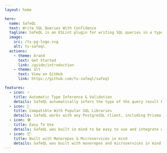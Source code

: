 ```yaml
---
layout: home

hero:
  name: SafeQL
  text: Write SQL Queries With Confidence
  tagline: SafeQL is an ESLint plugin for writing SQL queries in a type-safe way.
  image:
    src: /ts-pg-logo.svg
    alt: ts-safeql
  actions:
    - theme: brand
      text: Get Started
      link: /guide/introduction
    - theme: alt
      text: View on GitHub
      link: https://github.com/ts-safeql/safeql

features:
  - icon: ⚡️
    title: Automatic Type Inference & Validation
    details: SafeQL automatically infers the type of the query result based on the query itself.
  - icon: 🖖
    title: Compatible With Popular SQL Libraries
    details: SafeQL works with any PostgreSQL client, including Prisma, Sequelize, pg, postgres, and more.
  - icon: 🛠️
    title: Easy To Use
    details: SafeQL was built in mind to be easy to use and integrate with your existing codebase.
  - icon: 📦
    title: Built with Monorepos & Microservices in mind
    details: SafeQL was built with monorepos and microservices in mind, and it's easy to use with multiple databases.
---
```

